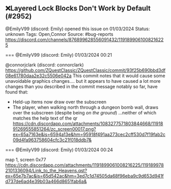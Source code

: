 ## ❌Layered Lock Blocks Don't Work by Default (#2952)
@EmilyV99 (discord: Emily) opened this issue on 01/03/2024
Status: unknown
Tags: Open,Connor
Source: #bug-reports https://discord.com/channels/876899628556091432/1191899061008216225


=== @EmilyV99 (discord: Emily) 01/03/2024 00:21

@connorjclark (discord: connorclark) https://github.com/ZQuestClassic/ZQuestClassic/commit/93f25b690bbd3df08e61780daa2e32c5506e042a
This commit notes that it would cause some unavoidable graphics changes.... but it appears to have caused a lot more changes than you described in the commit message
notably so far, have found that:
- Held-up items now draw over the subscreen
- The player, when walking north through a dungeon bomb wall, draws over the subscreen (despite being *on the ground*)
...neither of which matches the help text of the qr
https://cdn.discordapp.com/attachments/1083277571803844668/1191891269555851264/zc_screen00017.png?ex=65a7163e&is=6594a13e&hm=95918f491aa273cec2cff530d7f19fab2c09d4fa963758604cfc3c21f018ddb7&

=== @EmilyV99 (discord: Emily) 01/03/2024 00:24

map 1, screen 0x77
https://cdn.discordapp.com/attachments/1191899061008216225/1191899782101336094/Link_to_the_Heavens.qst?ex=65e7b7ac&is=65d542ac&hm=3ed7c1d74505da68f96eba9c9d653d941fd737de6ad4e39b03a466d8651fab6a&
